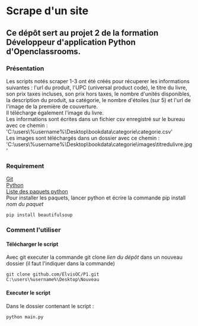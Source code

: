 # Scrape d'un site  

## Ce dépôt sert au projet 2 de la formation  Développeur d'application Python d'Openclassrooms.  

### Présentation  

Les scripts notés scraper 1-3 ont été créés pour récuperer les informations suivantes : l'url du produit, l'UPC (universal product code), le titre du livre, son prix taxes incluses, son prix hors taxes, 
le nombre d'unités disponibles, la description du produit, sa catégorie, le nombre d'étoiles (sur 5) et l'url de l'image de la première de couverture.  
Il télécharge également l'image du livre.  
Les informations sont écrites dans un fichier csv enregistré sur le bureau avec ce chemin : 'C:\\users\\%username%\\Desktop\\bookdata\\categorie\\categorie.csv'  
Les images sont téléchargés dans un dossier avec ce chemin : 'C:\\users\\%username%\\Desktop\\bookdata\\categorie\\images\titredulivre.jpg'

### Requirement  
[Git](https://git-scm.com)  
[Python](www.python.org)  
[Liste des paquets python](https://github.com/elvisOC/P1/blob/master/requirement.txt)  
Pour installer les paquets, lancer python et écrire la commande pip install *nom du paquet*  
```
pip install beautifulsoup
```


### Comment l'utiliser  

#### Télécharger le script
Avec git executer la commande git clone *lien du dépôt* dans un nouveau dossier (il faut l'indiquer dans la commande) 
```
git clone github.com/ElvisOC/P1.git C:\users\%username%\Desktop\Nouveau
```
 

#### Executer le script
Dans le dossier contenant le script :  

```
python main.py
```


